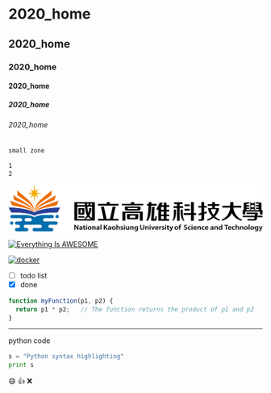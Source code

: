 # 2020_home
## 2020_home
### 2020_home
#### 2020_home
##### 2020_home
###### 2020_home

`small zone`

```big zone
1
2
```

![NKUST](nkust.png "NKUST")

[![Everything Is AWESOME](https://img.youtube.com/vi/StTqXEQ2l-Y/0.jpg)](https://www.youtube.com/watch?v=StTqXEQ2l-Y "Everything Is AWESOME")

[![docker](https://img.youtube.com/vi/sSm2dRarhPo/0.jpg)](https://www.youtube.com/watch?v=sSm2dRarhPo "Testing Docker")

- [ ] todo list
- [x] done

```javascript
function myFunction(p1, p2) {
  return p1 * p2;   // The function returns the product of p1 and p2
}
```

---
python code
```python
s = "Python syntax highlighting"
print s
```

:smile:
:thumbsup: 
:x:
